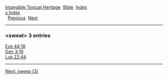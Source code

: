 [Intangible Textual Heritage](../../index)  [Bible](../index) 
[Index](index)   
[s Index](_s_)  
  [Previous](c11182)  [Next](c11184) 

------------------------------------------------------------------------

### &lt;sweat&gt; 3 entries

[Eze 44:18](../kjv/eze044.htm#018)  
[Gen 3:19](../kjv/gen003.htm#019)  
[Luk 22:44](../kjv/luk022.htm#044)  

------------------------------------------------------------------------

[Next: sweep (3)](c11184)
